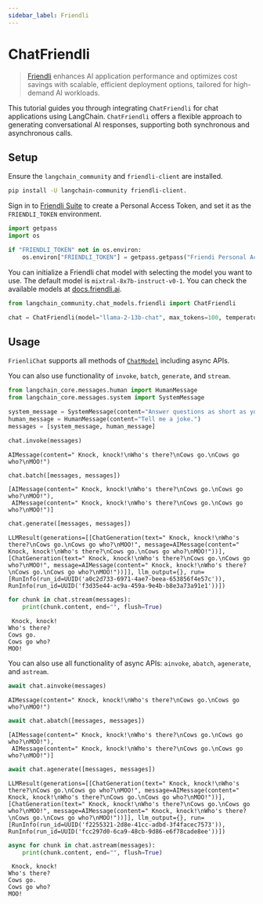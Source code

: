 ```yaml
---
sidebar_label: Friendli
---
```

# ChatFriendli

> [Friendli](https://friendli.ai/) enhances AI application performance and optimizes cost savings with scalable, efficient deployment options, tailored for high-demand AI workloads.

This tutorial guides you through integrating `ChatFriendli` for chat applications using LangChain. `ChatFriendli` offers a flexible approach to generating conversational AI responses, supporting both synchronous and asynchronous calls.

## Setup

Ensure the `langchain_community` and `friendli-client` are installed.

```sh
pip install -U langchain-community friendli-client.
```

Sign in to [Friendli Suite](https://suite.friendli.ai/) to create a Personal Access Token, and set it as the `FRIENDLI_TOKEN` environment.


```python
import getpass
import os

if "FRIENDLI_TOKEN" not in os.environ:
    os.environ["FRIENDLI_TOKEN"] = getpass.getpass("Friendi Personal Access Token: ")
```

You can initialize a Friendli chat model with selecting the model you want to use. The default model is `mixtral-8x7b-instruct-v0-1`. You can check the available models at [docs.friendli.ai](https://docs.periflow.ai/guides/serverless_endpoints/pricing#text-generation-models).


```python
from langchain_community.chat_models.friendli import ChatFriendli

chat = ChatFriendli(model="llama-2-13b-chat", max_tokens=100, temperature=0)
```

## Usage

`FrienliChat` supports all methods of [`ChatModel`](/docs/how_to#chat-models) including async APIs.

You can also use functionality of  `invoke`, `batch`, `generate`, and `stream`.


```python
from langchain_core.messages.human import HumanMessage
from langchain_core.messages.system import SystemMessage

system_message = SystemMessage(content="Answer questions as short as you can.")
human_message = HumanMessage(content="Tell me a joke.")
messages = [system_message, human_message]

chat.invoke(messages)
```




    AIMessage(content=" Knock, knock!\nWho's there?\nCows go.\nCows go who?\nMOO!")




```python
chat.batch([messages, messages])
```




    [AIMessage(content=" Knock, knock!\nWho's there?\nCows go.\nCows go who?\nMOO!"),
     AIMessage(content=" Knock, knock!\nWho's there?\nCows go.\nCows go who?\nMOO!")]




```python
chat.generate([messages, messages])
```




    LLMResult(generations=[[ChatGeneration(text=" Knock, knock!\nWho's there?\nCows go.\nCows go who?\nMOO!", message=AIMessage(content=" Knock, knock!\nWho's there?\nCows go.\nCows go who?\nMOO!"))], [ChatGeneration(text=" Knock, knock!\nWho's there?\nCows go.\nCows go who?\nMOO!", message=AIMessage(content=" Knock, knock!\nWho's there?\nCows go.\nCows go who?\nMOO!"))]], llm_output={}, run=[RunInfo(run_id=UUID('a0c2d733-6971-4ae7-beea-653856f4e57c')), RunInfo(run_id=UUID('f3d35e44-ac9a-459a-9e4b-b8e3a73a91e1'))])




```python
for chunk in chat.stream(messages):
    print(chunk.content, end="", flush=True)
```

     Knock, knock!
    Who's there?
    Cows go.
    Cows go who?
    MOO!

You can also use all functionality of async APIs: `ainvoke`, `abatch`, `agenerate`, and `astream`.


```python
await chat.ainvoke(messages)
```




    AIMessage(content=" Knock, knock!\nWho's there?\nCows go.\nCows go who?\nMOO!")




```python
await chat.abatch([messages, messages])
```




    [AIMessage(content=" Knock, knock!\nWho's there?\nCows go.\nCows go who?\nMOO!"),
     AIMessage(content=" Knock, knock!\nWho's there?\nCows go.\nCows go who?\nMOO!")]




```python
await chat.agenerate([messages, messages])
```




    LLMResult(generations=[[ChatGeneration(text=" Knock, knock!\nWho's there?\nCows go.\nCows go who?\nMOO!", message=AIMessage(content=" Knock, knock!\nWho's there?\nCows go.\nCows go who?\nMOO!"))], [ChatGeneration(text=" Knock, knock!\nWho's there?\nCows go.\nCows go who?\nMOO!", message=AIMessage(content=" Knock, knock!\nWho's there?\nCows go.\nCows go who?\nMOO!"))]], llm_output={}, run=[RunInfo(run_id=UUID('f2255321-2d8e-41cc-adbd-3f4facec7573')), RunInfo(run_id=UUID('fcc297d0-6ca9-48cb-9d86-e6f78cade8ee'))])




```python
async for chunk in chat.astream(messages):
    print(chunk.content, end="", flush=True)
```

     Knock, knock!
    Who's there?
    Cows go.
    Cows go who?
    MOO!
